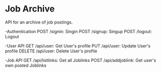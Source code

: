 # Job Archive

API for an archive of job postings.

-Authentication
POST /signin: Singin
POST /signup: Singup
POST /logout: Logout

-User API
GET /api/user: Get User's profile
PUT /api/user: Update User's profile
DELETE /api/user: Delete User's profile

-Job API
GET /api/listlinks: Get all Joblinks
POST /api/addjoblink: Get user's own posted Joblinks
